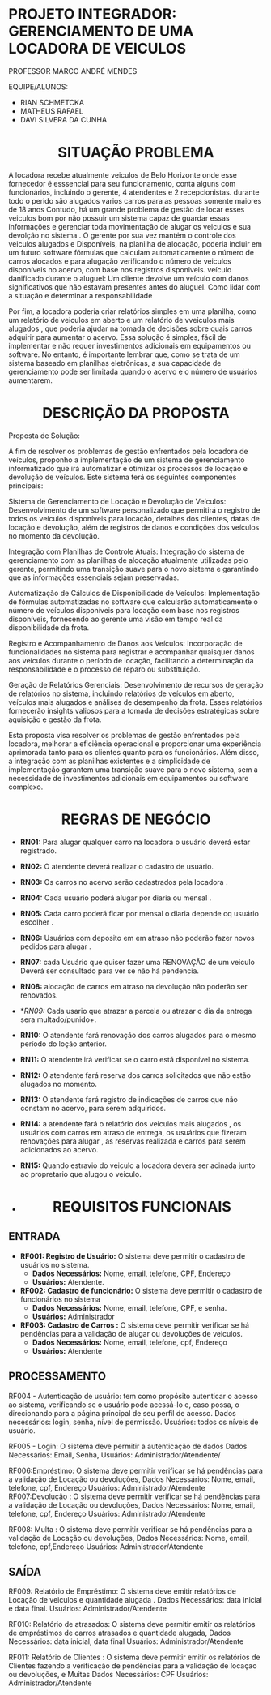 # PROJETO INTEGRADOR: GERENCIAMENTO DE UMA LOCADORA DE VEICULOS

PROFESSOR MARCO ANDRÉ MENDES 

  EQUIPE/ALUNOS: 
- RIAN SCHMETCKA
- MATHEUS RAFAEL
- DAVI SILVERA DA CUNHA 

# <h1 align="center">SITUAÇÃO PROBLEMA</h1>

A locadora recebe atualmente veiculos de Belo Horizonte onde esse fornecedor é esssencial para seu funcionamento, conta alguns com funcionários, incluindo o gerente, 4  atendentes e 2 recepcionistas. durante todo o perido são alugados varios carros para as pessoas somente maiores de 18 anos Contudo, há um grande problema de gestão
de locar esses veiculos bom  por não possuir um sistema capaz de guardar essas informações e gerenciar toda movimentação de alugar os veiculos  e  sua devolção no sistema .
O gerente por sua vez mantém o controle dos veiculos alugados e Disponíveis, na planilha de alocação, poderia incluir em um futuro software fórmulas que calculam automaticamente o número de carros alocados e para alugação verificando   o número de veiculos  disponíveis no acervo, com base nos registros disponiveis. 
veículo danificado durante o aluguel: Um cliente devolve um veículo com danos significativos que não estavam presentes antes do aluguel. Como lidar com a situação e determinar a responsabilidade 

Por fim, a locadora  poderia criar relatórios simples em uma planilha, como um relatório de veiculos  em aberto e um relatório de vveiculos  mais alugados , que poderia ajudar na tomada de decisões sobre quais carros  adquirir para aumentar o acervo. Essa solução é simples, fácil de implementar e não requer investimentos adicionais em equipamentos ou software. No entanto, é importante lembrar que, como se trata de um sistema baseado em planilhas eletrônicas, a sua capacidade de gerenciamento pode ser limitada quando o acervo e o número de usuários aumentarem.

# <h1 align="center">DESCRIÇÃO DA PROPOSTA</h1>

Proposta de Solução:

A fim de resolver os problemas de gestão enfrentados pela locadora de veículos, proponho a implementação de um sistema de gerenciamento informatizado que irá automatizar e otimizar os processos de locação e devolução de veículos. Este sistema terá os seguintes componentes principais:

Sistema de Gerenciamento de Locação e Devolução de Veículos: Desenvolvimento de um software personalizado que permitirá o registro de todos os veículos disponíveis para locação, detalhes dos clientes, datas de locação e devolução, além de registros de danos e condições dos veículos no momento da devolução.

Integração com Planilhas de Controle Atuais: Integração do sistema de gerenciamento com as planilhas de alocação atualmente utilizadas pelo gerente, permitindo uma transição suave para o novo sistema e garantindo que as informações essenciais sejam preservadas.

Automatização de Cálculos de Disponibilidade de Veículos: Implementação de fórmulas automatizadas no software que calcularão automaticamente o número de veículos disponíveis para locação com base nos registros disponíveis, fornecendo ao gerente uma visão em tempo real da disponibilidade da frota.

Registro e Acompanhamento de Danos aos Veículos: Incorporação de funcionalidades no sistema para registrar e acompanhar quaisquer danos aos veículos durante o período de locação, facilitando a determinação da responsabilidade e o processo de reparo ou substituição.

Geração de Relatórios Gerenciais: Desenvolvimento de recursos de geração de relatórios no sistema, incluindo relatórios de veículos em aberto, veículos mais alugados e análises de desempenho da frota. Esses relatórios fornecerão insights valiosos para a tomada de decisões estratégicas sobre aquisição e gestão da frota.

Esta proposta visa resolver os problemas de gestão enfrentados pela locadora, melhorar a eficiência operacional e proporcionar uma experiência aprimorada tanto para os clientes quanto para os funcionários. Além disso, a integração com as planilhas existentes e a simplicidade de implementação garantem uma transição suave para o novo sistema, sem a necessidade de investimentos adicionais em equipamentos ou software complexo.

<h1 align="center">REGRAS DE NEGÓCIO</h1>

- **RN01:** Para alugar  qualquer carro na locadora o usuário deverá estar registrado. 
- **RN02:** O atendente deverá realizar o cadastro de usuário. 
- **RN03:** Os carros no acervo serão cadastrados pela locadora .
- **RN04:** Cada usuário poderá alugar por diaria ou mensal .
- **RN05:** Cada carro  poderá ficar por mensal o diaria  depende oq usuário escolher .
- **RN06:** Usuários com deposito em  em atraso não poderão fazer novos pedidos para alugar . 
- **RN07:** cada  Usuário  que quiser fazer uma RENOVAÇÃO de um veiculo Deverá ser consultado para ver se não há pendencia.
- **RN08:** alocação  de carros  em atraso na devolução não poderão ser renovados.
- **RN09:* Cada usario que atrazar a parcela ou atrazar  o dia da entrega sera multado/punido+.
- **RN10:** O atendente fará renovação dos carros  alugados  para o mesmo período do loção anterior. 
- **RN11:** O atendente irá verificar se o carro  está disponível no sistema. 
- **RN12:** O atendente fará reserva dos carros  solicitados que não estão alugados  no momento.
- **RN13:** O atendente fará registro de indicações de carros  que não constam no acervo, para serem adquiridos. 
- **RN14:** a atendente  fará o relatório dos veiculos  mais alugados , os usuários com carros  em atraso de entrega, os usuários que fizeram renovações para alugar , as reservas realizada e carros  para serem adicionados ao acervo.
- **RN15:**  Quando estravio do veiculo a locadora devera ser acinada junto ao propretario que alugou  o veiculo.

- # <h1 align="center">REQUISITOS FUNCIONAIS</h1>

## ENTRADA

- **RF001: Registro de Usuário:** O sistema deve permitir o cadastro de usuários no sistema.
    - **Dados Necessários:** Nome, email, telefone, CPF, Endereço 
    - **Usuários:** Atendente.
- **RF002: Cadastro de funcionário:** O sistema deve permitir o cadastro de funcionários no sistema 
    - **Dados Necessários:** Nome, email, telefone, CPF, e senha.  
    - **Usuários:** Administrador
- **RF003: Cadastro de Carros :** O sistema deve permitir verificar se há pendências para a validação de alugar ou devoluções de veiculos. 
    - **Dados Necessários:** Nome, email, telefone, cpf, Endereço 
    - **Usuários:** Atendente 

## PROCESSAMENTO 

RF004 - Autenticação de usuário: tem como propósito autenticar o acesso ao sistema, verificando se o usuário pode acessá-lo e, caso possa, o direcionando para a página principal de seu perfil de acesso.
Dados necessários: login, senha, nível de permissão.
Usuários: todos os níveis de usuário.

RF005 - Login: O sistema deve permitir a autenticação de dados Dados Necessários: Email, Senha, Usuários: Administrador/Atendente/

RF006:Empréstimo: O sistema deve permitir verificar se há pendências para a validação de Locação ou devoluções, Dados Necessários: Nome, email, telefone, cpf, Endereço Usuários: Administrador/Atendente 
RF007:Devolução : O sistema deve permitir verificar se há pendências para a validação de Locação ou devoluções, Dados Necessários: Nome, email, telefone, cpf, Endereço Usuários: Administrador/Atendente

RF008: Multa : O sistema deve permitir verificar se há pendências para a validação de Locação ou devoluções, Dados Necessários: Nome, email, telefone, cpf,Endereço Usuários: Administrador/Atendente

## SAÍDA 

RF009: Relatório de Empréstimo: O sistema deve emitir relatórios de Locação de veiculos  e quantidade alugada . Dados Necessários: data inicial e data final. Usuários: Administrador/Atendente

RF010: Relatório de  atrasados: O sistema deve permitir emitir os relatórios de empréstimos de carros  atrasados e quantidade alugada, Dados Necessários: data inicial, data final Usuários: Administrador/Atendente

RF011: Relatório de Clientes : O sistema deve permitir emitir os relatórios de Clientes fazendo a verificação de pendências para a validação de locaçao ou devoluções, e Muitas Dados Necessários: CPF Usuários: Administrador/Atendente



